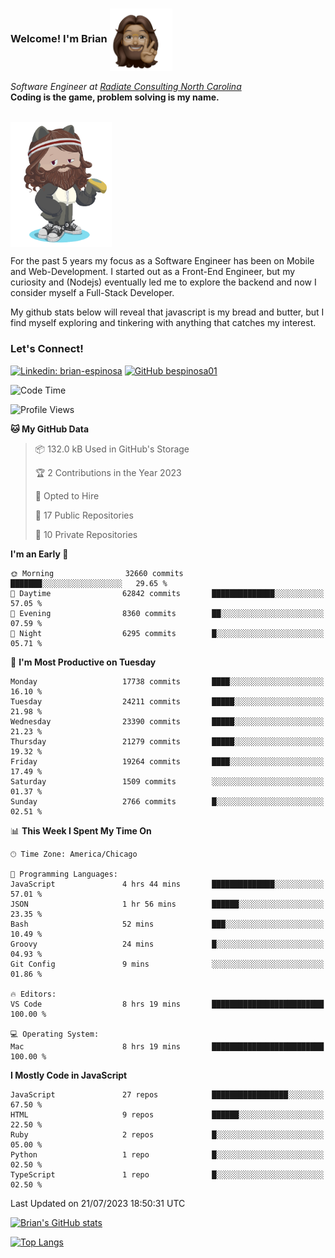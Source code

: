 ###  Welcome! I'm Brian <img align="center" src="https://github.com/bespinosa01/bespinosa01/blob/main/assets/peace-animoji.png" height="100" /></h2>
<p><em>Software Engineer at <a href="https://www.radiateconsulting.coop/north-carolina-tech-coop">Radiate Consulting North Carolina</a>
 <br/>
<!-- </br>Developer Consultant at <a href="https://codethedream.org/">Code The Dream</a> -->
</em> <b>Coding is the game, problem solving is my name.</b></p>

<br/>


 <img align="center" src="https://github.com/bespinosa01/bespinosa01/blob/main/assets/octo-me.png" height="200" /> 
 <p>
 For the past 5 years my focus as a Software Engineer has been on Mobile and Web-Development. I started out as a Front-End Engineer, but my curiosity and (Nodejs) eventually led me to explore the backend and now I consider myself a Full-Stack Developer.
</p>
<p>
 My github stats below will reveal that javascript is my bread and butter, but I find myself exploring and tinkering with anything that catches my interest. 
 </p>
 
 
### Let's Connect!

[![Linkedin: brian-espinosa](https://img.shields.io/badge/-brian--espinosa-blue?style=flat-square&logo=Linkedin&logoColor=white&link=https://www.linkedin.com/in/brian-espinosa/)](https://www.linkedin.com/in/brian-espinosa/)
[![GitHub bespinosa01](https://img.shields.io/github/followers/bespinosa01?label=follow&style=social)](https://github.com/bespinosa01)



<!--START_SECTION:waka-->
![Code Time](http://img.shields.io/badge/Code%20Time-1%2C256%20hrs%203%20mins-blue)

![Profile Views](http://img.shields.io/badge/Profile%20Views-8-blue)

**🐱 My GitHub Data** 

> 📦 132.0 kB Used in GitHub's Storage 
 > 
> 🏆 2 Contributions in the Year 2023
 > 
> 💼 Opted to Hire
 > 
> 📜 17 Public Repositories 
 > 
> 🔑 10 Private Repositories 
 > 
**I'm an Early 🐤** 

```text
🌞 Morning                32660 commits       ███████░░░░░░░░░░░░░░░░░░   29.65 % 
🌆 Daytime                62842 commits       ██████████████░░░░░░░░░░░   57.05 % 
🌃 Evening                8360 commits        ██░░░░░░░░░░░░░░░░░░░░░░░   07.59 % 
🌙 Night                  6295 commits        █░░░░░░░░░░░░░░░░░░░░░░░░   05.71 % 
```
📅 **I'm Most Productive on Tuesday** 

```text
Monday                   17738 commits       ████░░░░░░░░░░░░░░░░░░░░░   16.10 % 
Tuesday                  24211 commits       █████░░░░░░░░░░░░░░░░░░░░   21.98 % 
Wednesday                23390 commits       █████░░░░░░░░░░░░░░░░░░░░   21.23 % 
Thursday                 21279 commits       █████░░░░░░░░░░░░░░░░░░░░   19.32 % 
Friday                   19264 commits       ████░░░░░░░░░░░░░░░░░░░░░   17.49 % 
Saturday                 1509 commits        ░░░░░░░░░░░░░░░░░░░░░░░░░   01.37 % 
Sunday                   2766 commits        █░░░░░░░░░░░░░░░░░░░░░░░░   02.51 % 
```


📊 **This Week I Spent My Time On** 

```text
🕑︎ Time Zone: America/Chicago

💬 Programming Languages: 
JavaScript               4 hrs 44 mins       ██████████████░░░░░░░░░░░   57.01 % 
JSON                     1 hr 56 mins        ██████░░░░░░░░░░░░░░░░░░░   23.35 % 
Bash                     52 mins             ███░░░░░░░░░░░░░░░░░░░░░░   10.49 % 
Groovy                   24 mins             █░░░░░░░░░░░░░░░░░░░░░░░░   04.93 % 
Git Config               9 mins              ░░░░░░░░░░░░░░░░░░░░░░░░░   01.86 % 

🔥 Editors: 
VS Code                  8 hrs 19 mins       █████████████████████████   100.00 % 

💻 Operating System: 
Mac                      8 hrs 19 mins       █████████████████████████   100.00 % 
```

**I Mostly Code in JavaScript** 

```text
JavaScript               27 repos            █████████████████░░░░░░░░   67.50 % 
HTML                     9 repos             ██████░░░░░░░░░░░░░░░░░░░   22.50 % 
Ruby                     2 repos             █░░░░░░░░░░░░░░░░░░░░░░░░   05.00 % 
Python                   1 repo              █░░░░░░░░░░░░░░░░░░░░░░░░   02.50 % 
TypeScript               1 repo              █░░░░░░░░░░░░░░░░░░░░░░░░   02.50 % 
```




 Last Updated on 21/07/2023 18:50:31 UTC
<!--END_SECTION:waka-->


<!--  Github STATS -->
[![Brian's GitHub stats](https://github-readme-stats.vercel.app/api?username=bespinosa01&hide=stars,contribs&count_private=true&show_icons=true)](https://github.com/anuraghazra/github-readme-stats)

[![Top Langs](https://github-readme-stats.vercel.app/api/top-langs/?username=bespinosa01&layout=compact)](https://github.com/anuraghazra/github-readme-stats)



<!--
**bespinosa01/bespinosa01** is a ✨ _special_ ✨ repository because its `README.md` (this file) appears on your GitHub profile.

Here are some ideas to get you started:

- 🔭 I’m currently working on ...
- 🌱 I’m currently learning ...
- 👯 I’m looking to collaborate on ...
- 🤔 I’m looking for help with ...
- 💬 Ask me about ...
- 📫 How to reach me: ...
- 😄 Pronouns: ...
- ⚡ Fun fact: ...
-->
